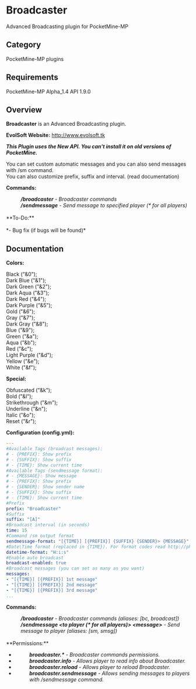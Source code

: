 # Broadcaster

Advanced Broadcasting plugin for PocketMine-MP

## Category

PocketMine-MP plugins

## Requirements

PocketMine-MP Alpha_1.4 API 1.9.0

## Overview

**Broadcaster** is an Advanced Broadcasting plugin.

**EvolSoft Website:** http://www.evolsoft.tk

***This Plugin uses the New API. You can't install it on old versions of PocketMine.***

You can set custom automatic messages and you can also send messages with /sm command.<br>
You can also customize prefix, suffix and interval. (read documentation)

**Commands:**

<dd><i><b>/broadcaster</b> - Broadcaster commands</i></dd>
<dd><i><b>/sendmessage</b> - Send message to specified player (* for all players)</i></dd>
<br>
**To-Do:**
<br><br>
*- Bug fix (if bugs will be found)*

## Documentation

**Colors:**

Black ("&0");<br>
Dark Blue ("&1");<br>
Dark Green ("&2");<br>
Dark Aqua ("&3");<br>
Dark Red ("&4");<br>
Dark Purple ("&5");<br>
Gold ("&6");<br>
Gray ("&7");<br>
Dark Gray ("&8");<br>
Blue ("&9");<br>
Green ("&a");<br>
Aqua ("&b");<br>
Red ("&c");<br>
Light Purple ("&d");<br>
Yellow ("&e");<br>
White ("&f");<br>

**Special:**

Obfuscated ("&k");<br>
Bold ("&l");<br>
Strikethrough ("&m");<br>
Underline ("&n");<br>
Italic ("&o");<br>
Reset ("&r");<br>

**Configuration (config.yml):**

```yaml
---
#Available Tags (broadcast messages):
# - {PREFIX}: Show prefix
# - {SUFFIX}: Show suffix
# - {TIME}: Show current time
#Available Tags (sendmessage format):
# - {MESSAGE}: Show message
# - {PREFIX}: Show prefix
# - {SENDER}: Show sender name
# - {SUFFIX}: Show suffix
# - {TIME}: Show current time
#Prefix
prefix: "Broadcaster"
#Suffix
suffix: "[A]"
#Broadcast interval (in seconds)
time: 15
#Command /sm output format
sendmessage-format: "[{TIME}] [{PREFIX}] {SUFFIX} {SENDER}> {MESSAGE}"
#Date\Time format (replaced in {TIME}). For format codes read http://php.net/manual/en/datetime.formats.php
datetime-format: "H:i:s"
#Enable auto broadcast
broadcast-enabled: true
#Broadcast messages (you can set as many as you want)
messages:
- "[{TIME}] [{PREFIX}] 1st message"
- "[{TIME}] [{PREFIX}] 2nd message"
- "[{TIME}] [{PREFIX}] 3rd message"
...
```

**Commands:**

<dd><b><i>/broadcaster</b> - Broadcaster commands (aliases: [bc, broadcast])</i></dd>
<dd><i><b>/sendmessage &lt;to player (* for all players)&gt; &lt;message&gt;</b> - Send message to player (aliases: [sm, smsg])</i></dd>
<br>
**Permissions:**
<br>

- <dd><i><b>broadcaster.*</b> - Broadcaster commands permissions.</i>
- <dd><i><b>broadcaster.info</b> - Allows player to read info about Broadcaster.</i>
- <dd><i><b>broadcaster.reload</b> - Allows player to reload Broadcaster.</i>
- <dd><i><b>broadcaster.sendmessage</b> - Allows sending messages to players with /sendmessage command.</i>
